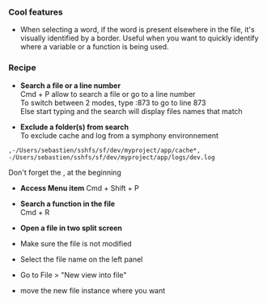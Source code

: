 ### Cool features

* When selecting a word, if the word is present elsewhere in the file, it's visually identified by a border.
Useful when you want to quickly identify where a variable or a function is being used.


### Recipe 

* **Search a file or a line number**   
Cmd + P allow to search a file or go to a line number   
To switch between 2 modes, type :873 to go to line 873    
Else start typing and the search will display files names that match

* **Exclude a folder(s) from search**   
To exclude cache and log from a symphony environnement
````
,-/Users/sebastien/sshfs/sf/dev/myproject/app/cache*, -/Users/sebastien/sshfs/sf/dev/myproject/app/logs/dev.log
````
Don't forget the , at the beginning

* **Access Menu item** 
Cmd + Shift + P

* **Search a function in the file**    
Cmd + R

* **Open a file in two split screen**

* Make sure the file is not modified 
* Select the file name on the left panel 
*  Go to File > "New view into file"
* move the new file instance where you want
